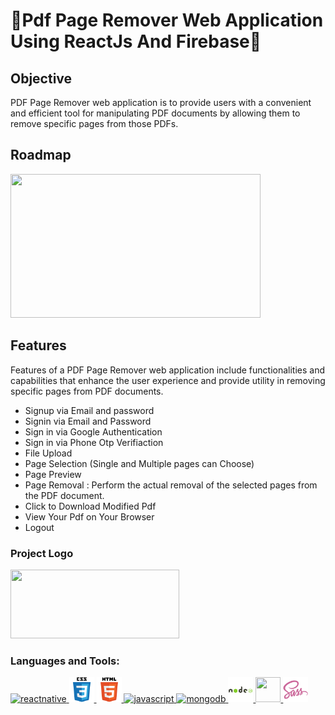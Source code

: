 # 🎉Pdf Page Remover Web Application Using ReactJs And Firebase🎉
## Objective
<div>PDF Page Remover web application is to provide users with a convenient and efficient tool for manipulating PDF documents by allowing them to remove specific pages from those PDFs.</div>

## Roadmap
<div><img src="https://github.com/Shanu-Git2002/PdfPageRemover-/assets/121647061/2ef117b9-8d20-44ff-8801-ce32c964fd35.png"" width="400" height="230px"> </div>

## Features
<div>Features of a PDF Page Remover web application include functionalities and capabilities that enhance the user experience and provide utility in removing specific pages from PDF documents. </div>

* Signup via Email and password
* Signin via Email and Password
* Sign in via Google Authentication
* Sign in via Phone Otp Verifiaction
* File Upload
* Page Selection (Single and Multiple pages can Choose)
* Page Preview
* Page Removal : Perform the actual removal of the selected pages from the PDF document.
* Click to Download Modified Pdf
* View Your Pdf on Your Browser
* Logout

<div> 
<h3>Project Logo</h3>
  <img src="https://github.com/Shanu-Git2002/PdfPageRemover-/assets/121647061/530a8336-47c1-4df3-8eeb-7e4c30dcd0e5.png" width="270px" height="110px">
</div>

<h3 align="left">Languages and Tools:</h3>
 <a href="https://reactnative.dev/" target="_blank" rel="noreferrer"> <img src="https://reactnative.dev/img/header_logo.svg" alt="reactnative" width="40" height="40"/> </a>
 <a href="https://www.w3schools.com/css/" target="_blank" rel="noreferrer"> 
<img src="https://raw.githubusercontent.com/devicons/devicon/master/icons/css3/css3-original-wordmark.svg" alt="css3" width="40" height="40"/>
</a> <a href="https://gulpjs.com" target="_blank" rel="noreferrer">
</a> <a href="https://www.w3.org/html/" target="_blank" rel="noreferrer">
<img src="https://raw.githubusercontent.com/devicons/devicon/master/icons/html5/html5-original-wordmark.svg" alt="html5" width="40" height="40"/>
</a> <a href="https://developer.mozilla.org/en-US/docs/Web/JavaScript" target="_blank" rel="noreferrer">
<img src="https://github.com/Shanu-Git2002/PdfPageRemover-/assets/121647061/f0383d65-c886-4b2f-b800-7b15fc517ed5" alt="javascript" width="40" height="40"/>
</a> <a href="https://www.mongodb.com/" target="_blank" rel="noreferrer"> <img src="https://github.com/Shanu-Git2002/PdfPageRemover-/assets/121647061/bfa5e7a3-4059-4e0d-b4b8-e79d9ca6f79d" alt="mongodb" width="40" height="40"/>
</a>
<a href="https://nodejs.org" target="_blank" rel="noreferrer"> <img src="https://raw.githubusercontent.com/devicons/devicon/master/icons/nodejs/nodejs-original-wordmark.svg" alt="nodejs" width="40" height="40"/> </a>
<a href="https://redis.io" target="_blank" rel="noreferrer"> <img src="https://github.com/Shanu-Git2002/PdfPageRemover-/assets/121647061/edcd7a8d-f7a7-4ec6-bea2-587a01d4978f"
" width="40" height="40"/>
</a> <a href="https://sass-lang.com" target="_blank" rel="noreferrer"> <img src="https://raw.githubusercontent.com/devicons/devicon/master/icons/sass/sass-original.svg" alt="sass" width="40" height="40"/> </a> </p>
